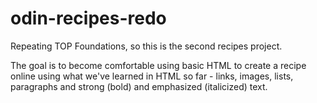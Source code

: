 # odin-recipes-redo
Repeating TOP Foundations, so this is the second recipes project.

The goal is to become comfortable using basic HTML to create a recipe online using what we've learned in HTML so far - links, images, lists, paragraphs and strong (bold) and emphasized (italicized) text.
